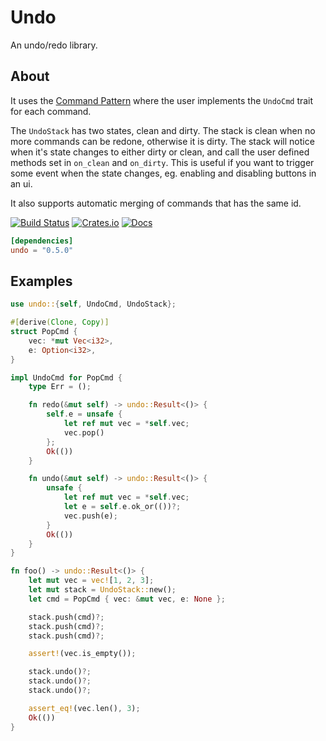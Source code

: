 # Undo
An undo/redo library.

## About
It uses the [Command Pattern](https://en.wikipedia.org/wiki/Command_pattern) where the user
implements the `UndoCmd` trait for each command.

The `UndoStack` has two states, clean and dirty. The stack is clean when no more commands can
be redone, otherwise it is dirty. The stack will notice when it's state changes to either dirty
or clean, and call the user defined methods set in `on_clean` and `on_dirty`. This is useful if
you want to trigger some event when the state changes, eg. enabling and disabling buttons in an ui.

It also supports automatic merging of commands that has the same id.

[![Build Status](https://travis-ci.org/evenorog/undo.svg?branch=master)](https://travis-ci.org/evenorog/undo)
[![Crates.io](https://img.shields.io/crates/v/undo.svg)](https://crates.io/crates/undo)
[![Docs](https://docs.rs/undo/badge.svg)](https://docs.rs/undo)

```toml
[dependencies]
undo = "0.5.0"
```

## Examples
```rust
use undo::{self, UndoCmd, UndoStack};

#[derive(Clone, Copy)]
struct PopCmd {
    vec: *mut Vec<i32>,
    e: Option<i32>,
}

impl UndoCmd for PopCmd {
    type Err = ();

    fn redo(&mut self) -> undo::Result<()> {
        self.e = unsafe {
            let ref mut vec = *self.vec;
            vec.pop()
        };
        Ok(())
    }

    fn undo(&mut self) -> undo::Result<()> {
        unsafe {
            let ref mut vec = *self.vec;
            let e = self.e.ok_or(())?;
            vec.push(e);
        }
        Ok(())
    }
}

fn foo() -> undo::Result<()> {
    let mut vec = vec![1, 2, 3];
    let mut stack = UndoStack::new();
    let cmd = PopCmd { vec: &mut vec, e: None };

    stack.push(cmd)?;
    stack.push(cmd)?;
    stack.push(cmd)?;

    assert!(vec.is_empty());

    stack.undo()?;
    stack.undo()?;
    stack.undo()?;

    assert_eq!(vec.len(), 3);
    Ok(())
}
```
